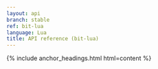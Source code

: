 ```yaml
---
layout: api
branch: stable
ref: bit-lua
language: Lua
title: API reference (bit-lua)
---
```

{% include anchor_headings.html html=content %}